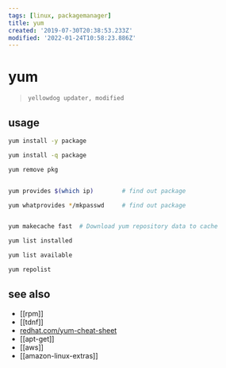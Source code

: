 ```yaml
---
tags: [linux, packagemanager]
title: yum
created: '2019-07-30T20:38:53.233Z'
modified: '2022-01-24T10:58:23.886Z'
---
```


# yum

> `yellowdog updater, modified`

## usage

```sh
yum install -y package

yum install -q package

yum remove pkg


yum provides $(which ip)        # find out package

yum whatprovides */mkpasswd     # find out package


yum makecache fast  # Download yum repository data to cache

yum list installed

yum list available

yum repolist
```

## see also

- [[rpm]]
- [[tdnf]]
- [redhat.com/yum-cheat-sheet](https://access.redhat.com/articles/yum-cheat-sheet)
- [[apt-get]]
- [[aws]]
- [[amazon-linux-extras]]

